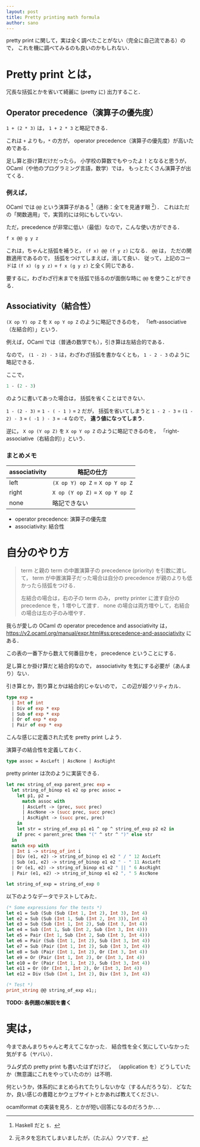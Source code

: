 ```yaml
---
layout: post
title: Pretty printing math formula
author: sano
---
```


pretty print に関して，実は全く調べたことがない（完全に自己流である）ので，
これを機に調べてみるのも良いのかもしれない．

# Pretty print とは，

冗長な括弧とかを省いて綺麗に (pretty に) 出力すること．

## Operator precedence（演算子の優先度）

`1 + (2 * 3)` は，
`1 + 2 * 3`
と略記できる．

これは `+` よりも，`*` の方が，
operator precedence（演算子の優先度）が高いためである．

足し算と掛け算だけだったら，
小学校の算数でもやったよ！となると思うが，
OCaml（や他のプログラミング言語，数学）では，
もっとたくさん演算子が出てくる．

### 例えば，

OCaml では `@@` という演算子がある [^2]（通称：全てを見通す眼 [^1]）．
これはただの「関数適用」で，実質的には何にもしていない．

ただ，precedence が非常に低い（最低）なので，こんな使い方ができる．

```ocaml
f x @@ g y z
```

これは，ちゃんと括弧を補うと，
`(f x) @@ (f y z)`
になる．
`@@` は，
ただの関数適用であるので，
括弧をつけてしまえば，消して良い．
従って，上記のコードは
`(f x) (g y z)` = `f x (g y z)`
と全く同じである．

要するに，わざわざ行末までを括弧で括るのが面倒な時に
`@@` を使うことができる．

## Associativity（結合性）

`(X op Y) op Z` を
`X op Y op Z`
のように略記できるのを，
「left-associative（左結合的）」という．

例えば，OCaml では（普通の数学でも），引き算は左結合的である．

なので，
`(1 - 2) - 3`
は，わざわざ括弧を書かなくとも，
`1 - 2 - 3`
のように略記できる．

ここで，

```ocaml
1 - (2 - 3)
```

のように書いてあった場合は，
括弧を省くことはできない．

`1 - (2 - 3)`
= `1 - ( - 1 )`
= `2`
だが，
括弧を省いてしまうと
`1 - 2 - 3`
= `(1 - 2) - 3`
= `( -1 ) - 3`
= `-4`
なので， **違う値になってしまう**．

逆に，
`X op (Y op Z)` を
`X op Y op Z`
のように略記できるのを，
「right-associative（右結合的）」という．

### まとめメモ

| associativity | 略記の仕方                      |
| ------------- | ------------------------------- |
| left          | `(X op Y) op Z` = `X op Y op Z` |
| right         | `X op (Y op Z)` = `X op Y op Z` |
| none          | 略記できない                    |

- operator precedence: 演算子の優先度
- associativity: 結合性

# 自分のやり方

> term と親の term の中置演算子の precedence (priority) を引数に渡して，
> term が中置演算子だった場合は自分の precedence が親のよりも低かったら括弧をつける．
>
> 左結合の場合は，右の子の term のみ，
> pretty printer に渡す自分の precedence を，1 増やして渡す．
> none の場合は両方増やして，右結合の場合は左の子のみ増やす．

我らが愛しの OCaml の operator precedence and associativity は，
<https://v2.ocaml.org/manual/expr.html#ss:precedence-and-associativity>
にある．

この表の一番下から数えて何番目かを，
precedence ということにする．

足し算とか掛け算だと結合的なので，
associativity を気にする必要が（あんまり）ない．

引き算とか，割り算とかは結合的じゃないので，
この辺が超クリティカル．

```ocaml
type exp =
  | Int of int
  | Div of exp * exp
  | Sub of exp * exp
  | Or of exp * exp
  | Pair of exp * exp
```

こんな感じに定義された式を pretty print しよう．

演算子の結合性を定義しておく．

```ocaml
type assoc = AscLeft | AscNone | AscRight
```

pretty printer は次のように実装できる．

```ocaml
let rec string_of_exp parent_prec exp =
  let string_of_binop e1 e2 op prec assoc =
    let p1, p2 =
      match assoc with
      | AscLeft -> (prec, succ prec)
      | AscNone -> (succ prec, succ prec)
      | AscRight -> (succ prec, prec)
    in
    let str = string_of_exp p1 e1 ^ op ^ string_of_exp p2 e2 in
    if prec < parent_prec then "(" ^ str ^ ")" else str
  in
  match exp with
  | Int i -> string_of_int i
  | Div (e1, e2) -> string_of_binop e1 e2 " / " 12 AscLeft
  | Sub (e1, e2) -> string_of_binop e1 e2 " - " 11 AscLeft
  | Or (e1, e2) -> string_of_binop e1 e2 " || " 6 AscRight
  | Pair (e1, e2) -> string_of_binop e1 e2 ", " 5 AscNone

let string_of_exp = string_of_exp 0
```

以下のようなデータでテストしてみた．

```ocaml
(* Some expressions for the tests *)
let e1 = Sub (Sub (Sub (Int 1, Int 2), Int 3), Int 4)
let e2 = Sub (Sub (Int 1, Sub (Int 2, Int 3)), Int 4)
let e3 = Sub (Sub (Int 1, Int 2), Sub (Int 3, Int 4))
let e4 = Sub (Int 1, Sub (Int 2, Sub (Int 3, Int 4)))
let e5 = Pair (Int 1, Sub (Int 2, Sub (Int 3, Int 4)))
let e6 = Pair (Sub (Int 1, Int 2), Sub (Int 3, Int 4))
let e7 = Sub (Pair (Int 1, Int 2), Sub (Int 3, Int 4))
let e8 = Sub (Pair (Int 1, Int 2), Or (Int 3, Int 4))
let e9 = Or (Pair (Int 1, Int 2), Or (Int 3, Int 4))
let e10 = Or (Pair (Int 1, Int 2), Sub (Int 3, Int 4))
let e11 = Or (Or (Int 1, Int 2), Or (Int 3, Int 4))
let e12 = Div (Sub (Int 1, Int 2), Div (Int 3, Int 4))

(* Test *)
print_string @@ string_of_exp e1;;
```

**TODO: 各例題の解説を書く**

# 実は，

今まであんまりちゃんと考えてこなかった．
結合性を全く気にしていなかった気がする（ヤバい）．

ラムダ式の pretty print も書いたはずだけど，
（application を）どうしていたか（無意識にこれをやっていたのか）は不明．

何というか，体系的にまとめられてたりしないかな（するんだろうな）．
どなたか，良い感じの書籍とかウェブサイトとかあれば教えてください．

ocamlformat の実装を見ろ．とかが短い回答になるのだろうか．．．

[^2]: Haskell だと `$`．
[^1]: 元ネタを忘れてしまいましたが，（たぶん）ウソです．
